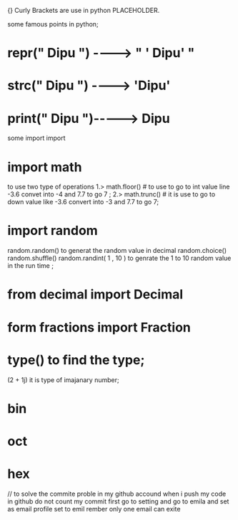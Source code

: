 {} Curly Brackets are use in python PLACEHOLDER.


 some famous points in python;

# repr(" Dipu ") ----> " ' Dipu' "
# strc(" Dipu ") ----> 'Dipu'
# print(" Dipu ")-----> Dipu

some import import 

# import math
to use two type of operations
1.> math.floor() # to use to go to  int value  line -3.6 convet into -4 and 7.7 to go 7 ;
2.> math.trunc() # it is use to go to down value like -3.6 convert into -3 and 7.7 to go 7;


# import random
 random.random() to generat the random value in decimal
 random.choice()
 random.shuffle()
 random.randint( 1 , 10 ) to genrate the 1 to 10 random value in the run time ;
  

# from decimal import Decimal
# form fractions import Fraction


# type() to find the type;


(2 + 1j) it is type of imajanary number;
# bin
# oct
# hex


// to solve the commite proble in my github accound when i push my code in github do not count my commit
 first go to setting
 and  go to emila
 and set as email
 profile set to emil
 rember only one email can exite
 